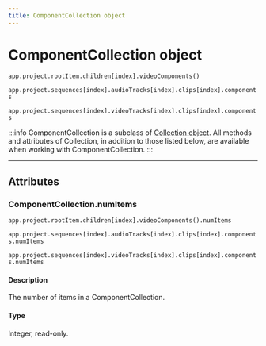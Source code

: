 ```yaml
---
title: ComponentCollection object
---
```

# ComponentCollection object

`app.project.rootItem.children[index].videoComponents()`

`app.project.sequences[index].audioTracks[index].clips[index].components`

`app.project.sequences[index].videoTracks[index].clips[index].components`

:::info
ComponentCollection is a subclass of [Collection object](../collection). All methods and attributes of Collection, in addition to those listed below, are available when working with ComponentCollection.
:::

---

## Attributes

### ComponentCollection.numItems

`app.project.rootItem.children[index].videoComponents().numItems`

`app.project.sequences[index].audioTracks[index].clips[index].components.numItems`

`app.project.sequences[index].videoTracks[index].clips[index].components.numItems`

#### Description

The number of items in a ComponentCollection.

#### Type

Integer, read-only.
